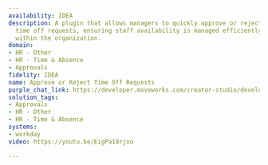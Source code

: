 ```yaml
---
availability: IDEA
description: A plugin that allows managers to quickly approve or reject employees'
  time off requests, ensuring staff availability is managed efficiently and transparently
  within the organization.
domain:
- HR - Other
- HR - Time & Absence
- Approvals
fidelity: IDEA
name: Approve or Reject Time Off Requests
purple_chat_link: https://developer.moveworks.com/creator-studio/developer-tools/purple-chat/?conversation=%7B%22startTimestamp%22%3A%2211%3A43+AM%22%2C%22messages%22%3A%5B%7B%22parts%22%3A%5B%7B%22richText%22%3A%22%3Cp%3EI+need+to+review+time+off+requests.%3Cbr%3E%3C%2Fp%3E%22%7D%5D%2C%22role%22%3A%22user%22%7D%2C%7B%22parts%22%3A%5B%7B%22richText%22%3A%22%3Cp%3EHere+are+the+pending+time+off+requests+from+your+direct+reports.%3C%2Fp%3E%22%7D%2C%7B%22richText%22%3A%22%3Cp%3ETime+Off+Request+1%3Cbr%3E%3C%2Fp%3E%22%7D%2C%7B%22richText%22%3A%22%3Cp%3E%3Cb%3EEmployee%3A%3C%2Fb%3E+Alex+Johnson%3Cbr%3E%3Cb%3ERequest+Type%3A%3C%2Fb%3E+Vacation%3Cbr%3E%3Cb%3EDates%3A%3C%2Fb%3E+May+10+-+May+14%3Cbr%3E%3Cb%3EReason%3A%3C%2Fb%3E+Family+trip%3Cbr%3E%3C%2Fp%3E%22%7D%2C%7B%22richText%22%3A%22%3Cp%3ETime+Off+Request+2%3Cbr%3E%3C%2Fp%3E%22%7D%2C%7B%22richText%22%3A%22%3Cp%3E%3Cb%3EEmployee%3A%3C%2Fb%3E+Emily+White%3Cbr%3E%3Cb%3ERequest+Type%3A%3C%2Fb%3E+Sick+Day%3Cbr%3E%3Cb%3EDates%3A%3C%2Fb%3E+May+12%3Cbr%3E%3Cb%3EReason%3A%3C%2Fb%3E+Doctor%27s+appointment%3Cbr%3E%3C%2Fp%3E%22%7D%2C%7B%22richText%22%3A%22%3Cp%3ETime+Off+Request+3%3Cbr%3E%3C%2Fp%3E%22%7D%2C%7B%22richText%22%3A%22%3Cp%3E%3Cb%3EEmployee%3A%3C%2Fb%3E+Chris+Lee%3Cbr%3E%3Cb%3ERequest+Type%3A%3C%2Fb%3E+Personal+Time%3Cbr%3E%3Cb%3EDates%3A%3C%2Fb%3E+May+15%3Cbr%3E%3Cb%3EReason%3A%3C%2Fb%3E+Errands%3Cbr%3E%3C%2Fp%3E%22%7D%2C%7B%22richText%22%3A%22%3Cp%3EWhich+time+off+requests+would+you+like+to+approve+or+reject%3F+Please+list+the+employee+names+separated+by+commas.%3C%2Fp%3E%22%7D%5D%2C%22role%22%3A%22assistant%22%7D%2C%7B%22parts%22%3A%5B%7B%22richText%22%3A%22%3Cp%3EAlex+Johnson%3C%2Fp%3E%22%7D%5D%2C%22role%22%3A%22user%22%7D%2C%7B%22parts%22%3A%5B%7B%22richText%22%3A%22%3Cp%3EWhat+action+would+you+like+to+take+on+this+time+off+request%3F%3C%2Fp%3E%22%7D%5D%2C%22role%22%3A%22assistant%22%7D%2C%7B%22parts%22%3A%5B%7B%22richText%22%3A%22%3Cp%3EApprove%3C%2Fp%3E%22%7D%5D%2C%22role%22%3A%22user%22%7D%2C%7B%22parts%22%3A%5B%7B%22richText%22%3A%22%3Cp%3EYou+are+about+to+approve+the+time+off+request+for+Alex+Johnson+%28Vacation%2C+May+10+-+May+14%29.+Is+this+correct%3F%3C%2Fp%3E%22%7D%5D%2C%22role%22%3A%22assistant%22%7D%2C%7B%22parts%22%3A%5B%7B%22richText%22%3A%22%3Cp%3EConfirm%3C%2Fp%3E%22%7D%5D%2C%22role%22%3A%22user%22%7D%2C%7B%22parts%22%3A%5B%7B%22richText%22%3A%22%3Cp%3EOkay%2C+I%27ve+updated+the+time+off+request+for+Alex+Johnson.%3C%2Fp%3E%22%7D%5D%2C%22role%22%3A%22assistant%22%7D%5D%7D
solution_tags:
- Approvals
- HR - Other
- HR - Time & Absence
systems:
- workday
video: https://youtu.be/EigPa18rjxo

---
```

